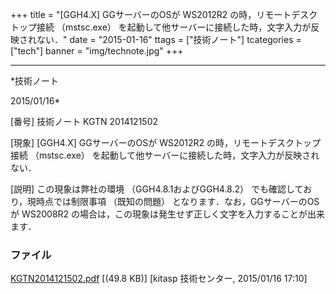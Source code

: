 ﻿+++
title = "[GGH4.X] GGサーバーのOSが WS2012R2 の時，リモートデスクトップ接続 （mstsc.exe） を起動して他サーバーに接続した時，文字入力が反映されない．"
date = "2015-01-16"
ttags = ["技術ノート"]
tcategories = ["tech"]
banner = "img/technote.jpg"
+++

-----------------------------------------------------------------------------------------------------------------------------

*技術ノート

2015/01/16*


[番号]
技術ノート KGTN 2014121502

[現象]
[GGH4.X] GGサーバーのOSが WS2012R2 の時，リモートデスクトップ接続
（mstsc.exe） を起動して他サーバーに接続した時，文字入力が反映されない．

[説明]
この現象は弊社の環境 （GGH4.8.1およびGGH4.8.2）
でも確認しており，現時点では制限事項 （既知の問題）
となります．なお，GGサーバーのOSが WS2008R2
の場合は，この現象は発生せず正しく文字を入力することが出来ます．


### ファイル

 
 


[KGTN2014121502.pdf](http://techreport.kitasp.net/attachments/download/1816/KGTN2014121502.pdf)
 [(49.8 KB)] [kitasp 技術センター, 2015/01/16
17:10]


 


 

